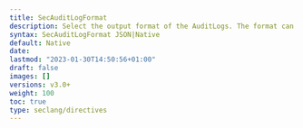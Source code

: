 ```yaml
---
title: SecAuditLogFormat
description: Select the output format of the AuditLogs. The format can be either the native AuditLogs format or JSON.
syntax: SecAuditLogFormat JSON|Native
default: Native
date: 
lastmod: "2023-01-30T14:50:56+01:00"
draft: false
images: []
versions: v3.0+
weight: 100
toc: true
type: seclang/directives
---
```

[//]: <> (This file is generated by tools/directivesgen. DO NOT EDIT.)

